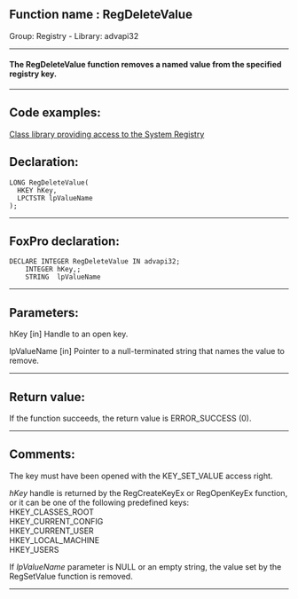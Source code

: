 
## Function name : RegDeleteValue
Group: Registry - Library: advapi32    
***  


#### The RegDeleteValue function removes a named value from the specified registry key.
***  


## Code examples:
[Class library providing access to the System Registry](../../samples/sample_472.md)  

## Declaration:
```foxpro  
LONG RegDeleteValue(
  HKEY hKey,
  LPCTSTR lpValueName
);  
```  
***  


## FoxPro declaration:
```foxpro  
DECLARE INTEGER RegDeleteValue IN advapi32;
	INTEGER hKey,;
	STRING  lpValueName  
```  
***  


## Parameters:
hKey 
[in] Handle to an open key.

lpValueName 
[in] Pointer to a null-terminated string that names the value to remove.  
***  


## Return value:
If the function succeeds, the return value is ERROR_SUCCESS (0).  
***  


## Comments:
The key must have been opened with the KEY_SET_VALUE access right.  
  
<Em>hKey</Em> handle is returned by the RegCreateKeyEx or RegOpenKeyEx function, or it can be one of the following predefined keys:  
     HKEY_CLASSES_ROOT  
     HKEY_CURRENT_CONFIG  
     HKEY_CURRENT_USER  
     HKEY_LOCAL_MACHINE  
     HKEY_USERS  
  
If <Em>lpValueName</Em> parameter is NULL or an empty string, the value set by the RegSetValue function is removed.   
  
***  

